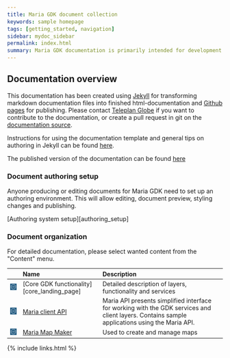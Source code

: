 ```yaml
---
title: Maria GDK document collection
keywords: sample homepage
tags: [getting_started, navigation]
sidebar: mydoc_sidebar
permalink: index.html
summary: Maria GDK documentation is primarily intended for development teams using the Maria GDK platform and for members of the Maria GDK development team. 
---
```


## Documentation overview
This documentation has been created using [Jekyll](http://jekyllrb.com/docs/home/) for transforming markdown documentation files into finished html-documentation and [Github pages](https://pages.github.com/) for publishing. Please contact [Teleplan Globe](https://www.teleplanglobe.no/) if you want to contribute to the documentation, or create a pull request in git on the [documentation source](https://github.com/handresen/mariagdkdoc).

Instructions for using the documentation template and general tips on authoring in Jekyll can be found [here](http://idratherbewriting.com/documentation-theme-jekyll/).

The published version of the documentation can be found [here](https://handresen.github.io/mariagdkdoc/index.html)

### Document authoring setup
Anyone producing or editing documents for Maria GDK need to set up an authoring environment. This will allow editing, document preview, styling changes and publishing.

[Authoring system setup][authoring_setup]


### Document organization
For detailed  documentation, please select wanted content from the "Content" menu.

|  | Name | Description |
|:---:|:---|:---|
| <img class="tableImage" src="images/logo/marialogo_small.png"/> | [Core GDK functionality][core_landing_page] | Detailed description of layers, functionality and services |
| <img class="tableImage" src="images/logo/marialogo_small.png"/> | [Maria client API](mariaapi_landing_page.html) | Maria API presents simplified interface for working with the GDK services and client layers. Contains sample applications using the Maria API.  |
| <img class="tableImage" src="images/logo/marialogo_small.png"/> | [Maria Map Maker](mmm_landing_page.html) | Used to create and manage maps  |


{% include links.html %}
